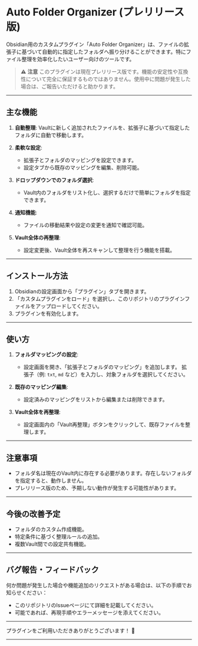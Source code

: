 # Auto Folder Organizer (プレリリース版)

Obsidian用のカスタムプラグイン「Auto Folder Organizer」は、ファイルの拡張子に基づいて自動的に指定したフォルダへ振り分けることができます。特にファイル整理を効率化したいユーザー向けのツールです。

> ⚠️ **注意**
> このプラグインは現在プレリリース版です。機能の安定性や互換性について完全に保証するものではありません。使用中に問題が発生した場合は、ご報告いただけると助かります。

---

## 主な機能

1. **自動整理**:
   Vaultに新しく追加されたファイルを、拡張子に基づいて指定したフォルダに自動で移動します。

2. **柔軟な設定**:
   - 拡張子とフォルダのマッピングを設定できます。
   - 設定タブから既存のマッピングを編集、削除可能。

3. **ドロップダウンでのフォルダ選択**:
   - Vault内のフォルダをリスト化し、選択するだけで簡単にフォルダを指定できます。

4. **通知機能**:
   - ファイルの移動結果や設定の変更を通知で確認可能。

5. **Vault全体の再整理**:
   - 設定変更後、Vault全体を再スキャンして整理を行う機能を搭載。

---

## インストール方法

1. Obsidianの設定画面から「プラグイン」タブを開きます。
2. 「カスタムプラグインをロード」を選択し、このリポジトリのプラグインファイルをアップロードしてください。
3. プラグインを有効化します。

---

## 使い方

1. **フォルダマッピングの設定**:
   - 設定画面を開き、「拡張子とフォルダのマッピング」を追加します。
     拡張子（例: `txt`, `md` など）を入力し、対象フォルダを選択してください。

2. **既存のマッピング編集**:
   - 設定済みのマッピングをリストから編集または削除できます。

3. **Vault全体を再整理**:
   - 設定画面内の「Vault再整理」ボタンをクリックして、既存ファイルを整理します。

---

## 注意事項

- フォルダ名は現在のVault内に存在する必要があります。存在しないフォルダを指定すると、動作しません。
- プレリリース版のため、予期しない動作が発生する可能性があります。

---

## 今後の改善予定

- フォルダのカスタム作成機能。
- 特定条件に基づく整理ルールの追加。
- 複数Vault間での設定共有機能。

---

## バグ報告・フィードバック

何か問題が発生した場合や機能追加のリクエストがある場合は、以下の手順でお知らせください：
- このリポジトリのIssueページにて詳細を記載してください。
- 可能であれば、再現手順やエラーメッセージを添えてください。

---

プラグインをご利用いただきありがとうございます！ 🙌

---
